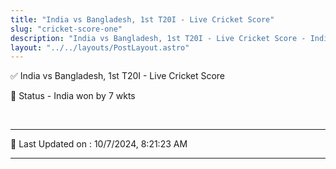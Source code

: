 ```yaml
---
title: "India vs Bangladesh, 1st T20I - Live Cricket Score"
slug: "cricket-score-one"
description: "India vs Bangladesh, 1st T20I - Live Cricket Score - India won by 7 wkts."
layout: "../../layouts/PostLayout.astro"
--- 
```


✅ India vs Bangladesh, 1st T20I - Live Cricket Score

📑 Status - India won by 7 wkts

<br />

***

📝 Last Updated on : 10/7/2024, 8:21:23 AM

***

